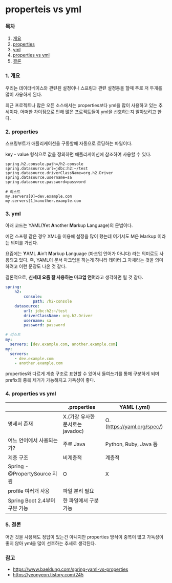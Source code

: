 # properteis vs yml

### 목차

1. [개요](#1-개요)
2. [properties](#2-properties)
3. [yml](#3-yml)
4. [properties vs yml](#4-properties-vs-yml)
5. [결론](#5-결론)

### 1. 개요

우리는 데이터베이스와 관련된 설정이나 스프링과 관련 설정등을 할때 주로 저 두개를 많이 사용하게 된다.

최근 프로젝트나 많은 오픈 소스에서는 properties보다 yml을 많이 사용하고 있는 추세이다. 어떠한 차이점으로 인해 많은 프로젝트들이 yml을 선호하는지 알아보려고 한다.

### 2. properties

스프링부트가 애플리케이션을 구동할때 자동으로 로딩하는 파일이다.

key - value 형식으로 값을 정의하면 애플리케이션에 참조하여 사용할 수 있다.

```properties
spring.h2.console.path=/h2-console
spring.datasource.url=jdbc:h2:~/test
spring.datasource.driverClassName=org.h2.Driver
spring.datasource.username=sa
spring.datasource.password=password

# 리스트
my.servers[0]=dev.example.com
my.servers[1]=another.example.com
```

### 3. yml

아래 코드는 YAML(**Y**et **A**nother **M**arkup **L**anguage)의 문법이다.

예전 스프링 같은 경우 XML을 이용해 설정을 많이 했는데 여기서도 M은 Markup 이라는 의미를 가진다.

요즘에는 **Y**AML **A**in’t **M**arkup **L**anguage (마크업 언어가 아니다) 라는 의미로도 사용되고 있다. 즉, YAML이 문서 마크업을 하는게 하니라 데이터 그 자체라는 것을 의미하려고 이런 문장도 나온 것 같다.

결론적으로, **신세대 요즘 잘 사용하는 마크업 언어**라고 생각하면 될 것 같다.

```yaml
spring:
	h2:
		console:
			path: /h2-console
    datasource:
        url: jdbc:h2:~/test
        driverClassName: org.h2.Driver
        username: sa
        password: password
      
# 리스트
my:
  servers: [dev.example.com, another.example.com]
my:
  servers:
    - dev.example.com
    - another.example.com
```

properties와 다르게 계층 구조로 표현할 수 있어서 들여쓰기를 통해 구분하게 되며 prefix의 중복 제거가 가능해지고 가독성이 좋다.

### 4. properties vs yml

|  | .properties | YAML (.yml) |
| --- | --- | --- |
| 명세서 존재 | X.(가장 유사한 문서로는 javadoc) | O.(https://yaml.org/spec/) |
| 어느 언어에서 사용되는가? | 주로 Java | Python, Ruby, Java 등 |
| 계층 구조 | 비계층적 | 계층적 |
| Spring - @PropertySource 지원 | O | X |
| profile 여러개 사용 | 파일 분리 필요
Spring Boot 2.4부터 구분 가능 | 한 파일에서 구분 가능 |

### 5. 결론

어떤 것을 사용해도 정답이 있는건 아니지만 properties 방식이 중복이 많고 가독성이 좋지 않아 yml을 많이 선호하는 추세로 생각된다.

### 참고

- https://www.baeldung.com/spring-yaml-vs-properties
- https://yeonyeon.tistory.com/245
